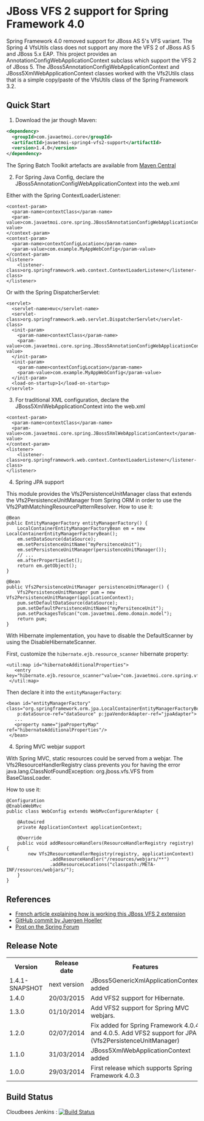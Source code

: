 # JBoss VFS 2 support for Spring Framework 4.0 #

Spring Framework 4.0 removed support for JBoss AS 5's VFS variant. The Spring 4 VfsUtils class does not support any more the VFS 2 of JBoss AS 5 and JBoss 5.x EAP.
This project provides an AnnotationConfigWebApplicationContext subclass which support the VFS 2 of JBoss 5.
The JBoss5AnnotationConfigWebApplicationContext and JBoss5XmlWebApplicationContext classes worked with the Vfs2Utils class that is a simple copy/paste of the VfsUtils class of the Spring Framework 3.2.

## Quick Start ##

1. Download the jar though Maven:

```xml
<dependency>
  <groupId>com.javaetmoi.core</groupId>
  <artifactId>javaetmoi-spring4-vfs2-support</artifactId>
  <version>1.4.0</version>
</dependency> 
```

The Spring Batch Toolkit artefacts are available from [Maven Central](http://repo1.maven.org/maven2/com/javaetmoi/core/javaetmoi-spring4-vfs2-support/)

2. For Spring Java Config, declare the JBoss5AnnotationConfigWebApplicationContext into the web.xml

Either with the Spring ContextLoaderListener:
```
<context-param>
  <param-name>contextClass</param-name>
  <param-value>com.javaetmoi.core.spring.JBoss5AnnotationConfigWebApplicationContext</param-value>
</context-param>
<context-param>
  <param-name>contextConfigLocation</param-name>
  <param-value>com.example.MyAppWebConfig</param-value>
</context-param>
<listener>
    <listener-class>org.springframework.web.context.ContextLoaderListener</listener-class>
</listener>
```

Or with the Spring DispatcherServlet:
```
<servlet>
  <servlet-name>mvc</servlet-name>
  <servlet-class>org.springframework.web.servlet.DispatcherServlet</servlet-class>
  <init-param>
    <param-name>contextClass</param-name>
    <param-value>com.javaetmoi.core.spring.JBoss5AnnotationConfigWebApplicationContext</param-value>
  </init-param>
  <init-param>
    <param-name>contextConfigLocation</param-name>
    <param-value>com.example.MyAppWebConfig</param-value>
  </init-param>
  <load-on-startup>1</load-on-startup>
</servlet>
```

3. For traditional XML configuration, declare the JBoss5XmlWebApplicationContext into the web.xml 

```
<context-param>
  <param-name>contextClass</param-name>
  <param-value>com.javaetmoi.core.spring.JBoss5XmlWebApplicationContext</param-value>
</context-param>
<listener>
    <listener-class>org.springframework.web.context.ContextLoaderListener</listener-class>
</listener>
```
 
4. Spring JPA support

This module provides the Vfs2PersistenceUnitManager class that extends the Vfs2PersistenceUnitManager from Spring ORM
in order to use the Vfs2PathMatchingResourcePatternResolver.
How to use it: 
 
```
@Bean
public EntityManagerFactory entityManagerFactory() {
    LocalContainerEntityManagerFactoryBean em = new LocalContainerEntityManagerFactoryBean();
    em.setDataSource(dataSource);
    em.setPersistenceUnitName("myPersitenceUnit");
    em.setPersistenceUnitManager(persistenceUnitManager());
    // ...
    em.afterPropertiesSet();
    return em.getObject();
}

@Bean
public Vfs2PersistenceUnitManager persistenceUnitManager() {
    Vfs2PersistenceUnitManager pum = new Vfs2PersistenceUnitManager(applicationContext);
    pum.setDefaultDataSource(dataSource);
    pum.setDefaultPersistenceUnitName("myPersitenceUnit");
    pum.setPackagesToScan("com.javaetmoi.demo.domain.model");
    return pum;
} 
 ```

With Hibernate implementation, you have to disable the DefaultScanner by using the DisableHibernateScanner.

First, customize the ```hibernate.ejb.resource_scanner``` hibernate property:
```
<util:map id="hibernateAdditionalProperties">
   <entry key="hibernate.ejb.resource_scanner"value="com.javaetmoi.core.spring.vfs.DisableHibernateScanner"/>
 </util:map>
```

Then declare it into the ```entityManagerFactory```:
```
<bean id="entityManagerFactory" class="org.springframework.orm.jpa.LocalContainerEntityManagerFactoryBean"
    p:dataSource-ref="dataSource" p:jpaVendorAdapter-ref="jpaAdapter">
   ...
   <property name="jpaPropertyMap" ref="hibernateAdditionalProperties"/>
 </bean>
 ```

4. Spring MVC webjar support

With Spring MVC, static resources could be served from a webjar.
The Vfs2ResourceHandlerRegistry class prevents you for having the error java.lang.ClassNotFoundException: org.jboss.vfs.VFS from BaseClassLoader. 

How to use it:
```
@Configuration
@EnableWebMvc
public class WebConfig extends WebMvcConfigurerAdapter {

    @Autowired
    private ApplicationContext applicationContext;
    
    @Override
    public void addResourceHandlers(ResourceHandlerRegistry registry) {
        new Vfs2ResourceHandlerRegistry(registry, applicationContext)
                .addResourceHandler("/resources/webjars/**")
                .addResourceLocations("classpath:/META-INF/resources/webjars/");
    }
}
```

## References ##
* [French article explaining how is working this JBoss VFS 2 extension](http://javaetmoi.com/2014/04/support-vfs2-jboss5-spring4/)
* [GitHub commit by Juergen Hoeller](https://github.com/spring-projects/spring-framework/commit/ca194261a42a0a4f0c8bdc36f447e1029a7d2e3e)
* [Post on the Spring Forum](http://forum.spring.io/forum/spring-projects/container/744173-spring-4-doesn-t-support-vfs2)


## Release Note ##

<table>
  <tr>
    <th>Version</th><th>Release date</th><th>Features</th>
  </tr>
  <tr>
    <td>1.4.1-SNAPSHOT</td><td>next version</td><td>JBoss5GenericXmlApplicationContext added</td>
  </tr>
  <tr>
    <td>1.4.0</td><td>20/03/2015</td><td>Add VFS2 support for Hibernate.</td>
  </tr>
  <tr>
    <td>1.3.0</td><td>01/10/2014</td><td>Add VFS2 support for Spring MVC webjars.</td>
  </tr>  
  <tr>
    <td>1.2.0</td><td>02/07/2014</td><td>Fix added for Spring Framework 4.0.4 and 4.0.5. Add VFS2 support for JPA (Vfs2PersistenceUnitManager)</td>
  </tr>
  <tr>
    <td>1.1.0</td><td>31/03/2014</td><td>JBoss5XmlWebApplicationContext added</td>
  </tr>  
  <tr>
    <td>1.0.0</td><td>29/03/2014</td><td>First release which supports Spring Framework 4.0.3</td>
  </tr>
</table>

## Build Status ##

Cloudbees Jenkins : [![Build
Status](https://javaetmoi.ci.cloudbees.com/job/spring4-vfs2-support/badge/icon)](https://javaetmoi.ci.cloudbees.com/job/spring4-vfs2-support/)

